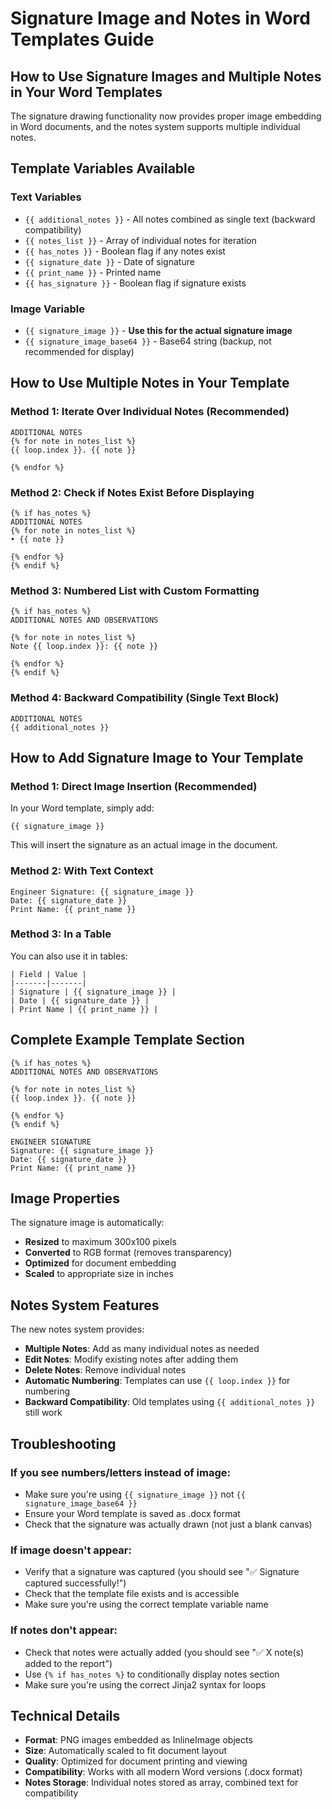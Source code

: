 # Signature Image and Notes in Word Templates Guide

## How to Use Signature Images and Multiple Notes in Your Word Templates

The signature drawing functionality now provides proper image embedding in Word documents, and the notes system supports multiple individual notes.

## Template Variables Available

### Text Variables

- `{{ additional_notes }}` - All notes combined as single text (backward compatibility)
- `{{ notes_list }}` - Array of individual notes for iteration
- `{{ has_notes }}` - Boolean flag if any notes exist
- `{{ signature_date }}` - Date of signature
- `{{ print_name }}` - Printed name
- `{{ has_signature }}` - Boolean flag if signature exists

### Image Variable

- `{{ signature_image }}` - **Use this for the actual signature image**
- `{{ signature_image_base64 }}` - Base64 string (backup, not recommended for display)

## How to Use Multiple Notes in Your Template

### Method 1: Iterate Over Individual Notes (Recommended)

```
ADDITIONAL NOTES
{% for note in notes_list %}
{{ loop.index }}. {{ note }}

{% endfor %}
```

### Method 2: Check if Notes Exist Before Displaying

```
{% if has_notes %}
ADDITIONAL NOTES
{% for note in notes_list %}
• {{ note }}

{% endfor %}
{% endif %}
```

### Method 3: Numbered List with Custom Formatting

```
{% if has_notes %}
ADDITIONAL NOTES AND OBSERVATIONS

{% for note in notes_list %}
Note {{ loop.index }}: {{ note }}

{% endfor %}
{% endif %}
```

### Method 4: Backward Compatibility (Single Text Block)

```
ADDITIONAL NOTES
{{ additional_notes }}
```

## How to Add Signature Image to Your Template

### Method 1: Direct Image Insertion (Recommended)

In your Word template, simply add:

```
{{ signature_image }}
```

This will insert the signature as an actual image in the document.

### Method 2: With Text Context

```
Engineer Signature: {{ signature_image }}
Date: {{ signature_date }}
Print Name: {{ print_name }}
```

### Method 3: In a Table

You can also use it in tables:

```
| Field | Value |
|-------|-------|
| Signature | {{ signature_image }} |
| Date | {{ signature_date }} |
| Print Name | {{ print_name }} |
```

## Complete Example Template Section

```
{% if has_notes %}
ADDITIONAL NOTES AND OBSERVATIONS

{% for note in notes_list %}
{{ loop.index }}. {{ note }}

{% endfor %}
{% endif %}

ENGINEER SIGNATURE
Signature: {{ signature_image }}
Date: {{ signature_date }}
Print Name: {{ print_name }}
```

## Image Properties

The signature image is automatically:

- **Resized** to maximum 300x100 pixels
- **Converted** to RGB format (removes transparency)
- **Optimized** for document embedding
- **Scaled** to appropriate size in inches

## Notes System Features

The new notes system provides:

- **Multiple Notes**: Add as many individual notes as needed
- **Edit Notes**: Modify existing notes after adding them
- **Delete Notes**: Remove individual notes
- **Automatic Numbering**: Templates can use `{{ loop.index }}` for numbering
- **Backward Compatibility**: Old templates using `{{ additional_notes }}` still work

## Troubleshooting

### If you see numbers/letters instead of image:

- Make sure you're using `{{ signature_image }}` not `{{ signature_image_base64 }}`
- Ensure your Word template is saved as .docx format
- Check that the signature was actually drawn (not just a blank canvas)

### If image doesn't appear:

- Verify that a signature was captured (you should see "✅ Signature captured successfully!")
- Check that the template file exists and is accessible
- Make sure you're using the correct template variable name

### If notes don't appear:

- Check that notes were actually added (you should see "✅ X note(s) added to the report")
- Use `{% if has_notes %}` to conditionally display notes section
- Make sure you're using the correct Jinja2 syntax for loops

## Technical Details

- **Format**: PNG images embedded as InlineImage objects
- **Size**: Automatically scaled to fit document layout
- **Quality**: Optimized for document printing and viewing
- **Compatibility**: Works with all modern Word versions (.docx format)
- **Notes Storage**: Individual notes stored as array, combined text for compatibility
